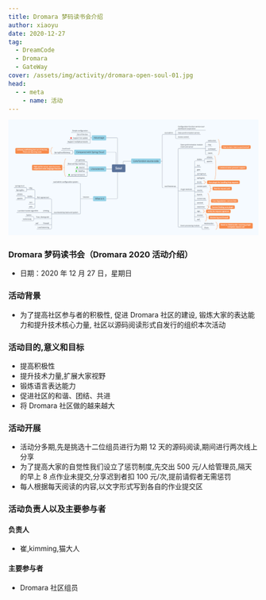 ```yaml
---
title: Dromara 梦码读书会介绍
author: xiaoyu
date: 2020-12-27
tag:
  - DreamCode
  - Dromara
  - GateWay
cover: /assets/img/activity/dromara-open-soul-01.jpg
head:
  - - meta
    - name: 活动
---
```


![Dromara 梦码读书会介绍](/assets/img/activite/soul-xmind.png)

### Dromara 梦码读书会（Dromara 2020 活动介绍）

- 日期：2020 年 12 月 27 日，星期日

### 活动背景

- 为了提高社区参与者的积极性, 促进 Dromara 社区的建设, 锻炼大家的表达能力和提升技术核心力量, 社区以源码阅读形式自发行的组织本次活动

### 活动目的,意义和目标

- 提高积极性
- 提升技术力量,扩展大家视野
- 锻炼语言表达能力
- 促进社区的和谐、团结、共进
- 将 Dromara 社区做的越来越大

### 活动开展

- 活动分多期,先是挑选十二位组员进行为期 12 天的源码阅读,期间进行两次线上分享
- 为了提高大家的自觉性我们设立了惩罚制度,先交出 500 元/人给管理员,隔天的早上 8 点作业未提交,分享迟到者扣 100 元/次,提前请假者无需惩罚
- 每人根据每天阅读的内容,以文字形式写到各自的作业提交区

### 活动负责人以及主要参与者

#### 负责人

- 崔,kimming,猫大人

#### 主要参与者

- Dromara 社区组员
